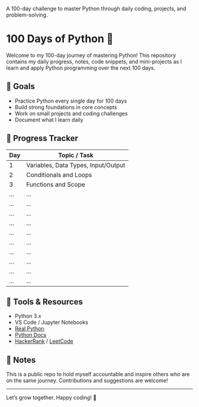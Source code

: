 A 100-day challenge to master Python through daily coding, projects, and problem-solving.

# 100 Days of Python 🐍

Welcome to my 100-day journey of mastering Python! This repository contains my daily progress, notes, code snippets, and mini-projects as I learn and apply Python programming over the next 100 days.

## 🎯 Goals
- Practice Python every single day for 100 days
- Build strong foundations in core concepts
- Work on small projects and coding challenges
- Document what I learn daily

## 📅 Progress Tracker

| Day | Topic / Task 
|-----|--------------
| 1   | Variables, Data Types, Input/Output 
| 2   | Conditionals and Loops 
| 3   | Functions and Scope 
| ... | ...
| ... | ...
| ... | ...
| ... | ...
| ... | ...
| ... | ...
| ... | ...
| ... | ...
| ... | ...
| ... | ...



## 🧰 Tools & Resources
- Python 3.x
- VS Code / Jupyter Notebooks
- [Real Python](https://realpython.com/)
- [Python Docs](https://docs.python.org/3/)
- [HackerRank](https://www.hackerrank.com/) / [LeetCode](https://leetcode.com/)

## 📌 Notes
This is a public repo to hold myself accountable and inspire others who are on the same journey. Contributions and suggestions are welcome!

---

Let’s grow together. Happy coding! 🚀

